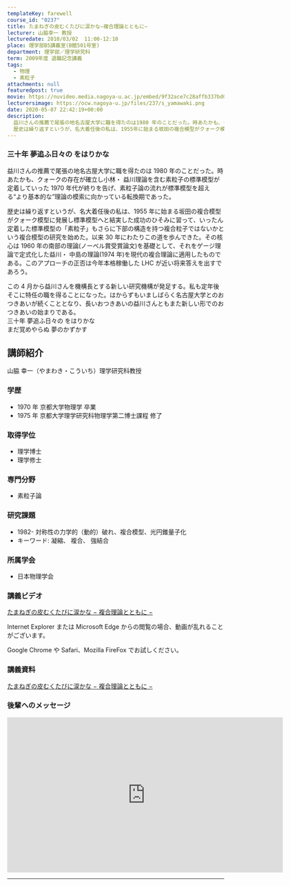 ```yaml
---
templateKey: farewell
course_id: "0237"
title: たまねぎの皮むくたびに涙かな−複合理論とともに−
lecturer: 山脇幸一 教授
lecturedate: 2010/03/02  11:00-12:10
place: 理学部B5講義室(B館501号室)
department: 理学部／理学研究科
term: 2009年度 退職記念講義
tags:
  - 物理
  - 素粒子
attachments: null
featuredpost: true
movie: https://nuvideo.media.nagoya-u.ac.jp/embed/9f32ace7c28affb337bd088c7b20b086ad88e790
lecturersimage: https://ocw.nagoya-u.jp/files/237/s_yamawaki.png
date: 2020-05-07 22:42:19+00:00
description:
  益川さんの推薦で尾張の地名古屋大学に職を得たのは1980 年のことだった。時あたかも、クォークの存在が確立し小林・ 益川理論を含む素粒子の標準模型が定着していった1970年代が終りを告げ、素粒子論の流れが標準模型を超える“より基本的な”理論の模索に向かっている転換期であった。
  歴史は繰り返すというが、名大着任後の私は、1955年に始まる坂田の複合模型がクォーク模型に発展し標準模型へと結実し ....
---
```


### 三十年 夢追ふ日々の をはりかな

益川さんの推薦で尾張の地名古屋大学に職を得たのは 1980 年のことだった。時あたかも、クォークの存在が確立し小林・ 益川理論を含む素粒子の標準模型が定着していった 1970 年代が終りを告げ、素粒子論の流れが標準模型を超える“より基本的な”理論の模索に向かっている転換期であった。

歴史は繰り返すというが、名大着任後の私は、1955 年に始まる坂田の複合模型がクォーク模型に発展し標準模型へと結実した成功のひそみに習って、いったん定着した標準模型の「素粒子」もさらに下部の構造を持つ複合粒子ではないかという複合模型の研究を始めた。以来 30 年にわたりこの道を歩んできた。その核心は 1960 年の南部の理論(ノーベル賞受賞論文)を基礎として、それをゲージ理論で定式化した益川・ 中島の理論(1974 年)を現代の複合理論に適用したものである。このアプローチの正否は今年本格稼働した LHC が近い将来答えを出すであろう。

この 4 月から益川さんを機構長とする新しい研究機構が発足する。私も定年後そこに特任の職を得ることになった。はからずもいましばらく名古屋大学とのおつきあいが続くこととなり、長いおつきあいの益川さんともまた新しい形でのおつきあいの始まりである。\
 三十年 夢追ふ日々の をはりかな\
 まだ覚めやらぬ 夢のかずかす

## 講師紹介

山脇 幸一（やまわき・こういち）理学研究科教授

### 学歴

- 1970 年 京都大学物理学 卒業
- 1975 年 京都大学理学研究科物理学第二博士課程 修了

### 取得学位

- 理学博士
- 理学修士

### 専門分野

- 素粒子論

### 研究課題

- 1982- 対称性の力学的（動的）破れ、複合模型、光円錐量子化
- キーワード: 凝縮、 複合、 強結合

### 所属学会

- 日本物理学会

### 講義ビデオ

[たまねぎの皮むくたびに涙かな − 複合理論とともに −](https://nuvideo.media.nagoya-u.ac.jp/embed/9f32ace7c28affb337bd088c7b20b086ad88e790)

Internet Explorer または Microsoft Edge からの閲覧の場合、動画が乱れることがございます。

Google Chrome や Safari、Mozilla FireFox でお試しください。

### 講義資料

[たまねぎの皮むくたびに涙かな − 複合理論とともに −](https://ocw.nagoya-u.jp/files/237/yamawaki_farewell.pdf)

### 後輩へのメッセージ

<iframe src="https://nuvideo.media.nagoya-u.ac.jp/embed/599d8e29c571b7263368fe7b24f6398b0cc43859" width="640" height="360" frameborder="0" allowfullscreen></iframe>

---
